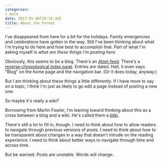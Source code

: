 ```yaml
---
categories:
- meta
date: 2017-01-06T19:35:44Z
title: About the Format
---
```


I've disappeared from here for a bit for the holidays. Family emergencies
and celebrations have gotten in the way. Still I've been thinking about
what I'm trying to do here and how best to accomplish that. Part of what
I'm asking myself is *what are these things I'm posting here*.

<!--more-->

Obviously, this seems to be a blog. There's an [Atom feed][atom]. There's
a [reverse-chronological index page][index]. Entries are dated. Hell, it even *says* "Blog" on the home page and the navigation bar. (Or it does today, anyway.)

But I am thinking about these things a little differently. If I have more to say on a topic, I think I'm just as likely to go edit a page instead of posting a new one.

So maybe it's really a wiki?

Borrowing from Martin Fowler, I'm leaning toward thinking about this as a cross between a blog and a wiki. He's called them a [bliki][bliki].

There's still a lot to fill in, though. I need to think about how to allow readers to navigate through previous versions of posts. I need to think about how to be transparent about changes in a way that doesn't intrude on the reading experience. I need to think about better ways to navigate through time and across time.

But be warned. Posts are unstable. Words will change.

[atom]: /atom.xml
[bliki]: https://www.martinfowler.com/bliki/WhatIsaBliki.html
[index]: /posts/
